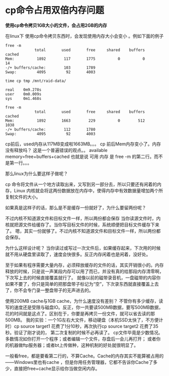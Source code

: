 cp命令占用双倍内存问题
====


**使用cp命令拷贝1GB大小的文件，会占用2GB的内存**

在linux下 使用cp命令拷贝东西时，会发现使用内存大小会变小 。例如下面的例子

    free -m
                 total       used       free     shared    buffers     cached
    Mem:          1892        117       1775          0          0         14
    -/+ buffers/cache:        103       1789
    Swap:         4095         92       4003

>

    time cp tmp /mnt/raid-data/
    
    real    0m9.278s
    user    0m0.009s
    sys     0m1.468s

>

    free -m
                 total       used       free     shared    buffers     cached
    Mem:          1892       1663        229          0        512       1038
    -/+ buffers/cache:        112       1780
    Swap:         4095         92       4003

cp前后，used内存从117MB变成啦1663MB。。。 cp 前后Mem内存变小了。内存没有释放吗？
这是一个普遍错误的观点。。      available memory=free+buffers+cached 也就是说 可用
内存 是 free -m 的第二行。而不是第一行。。。

那么linux为什么要这样子做呢？

cp 命令将文件从一个地方读取出来，又写到另一部分去，所以只要还有闲着的内
存，Linux 内核就会将这两份数据放在内存中，使得内存中有效数据量增加两个所
复制文件的大小。

如果真是这样子的话，那么是不是缓存一份就好了，为什么要留两份呢？

不过内核不知道源文件和目标文件一样，所以两份都会保存
当你读源文件时，内核就把源文件给缓存了。当你写目标文件的时候，系统顺便把目标文件缓存下来了。
嗯，其实一份就够了。不过内核不知道源文件和目标文件一样，所以两份都会保存。

为什么这样设计呢？
当你读过或写过一次文件后，如果缓存起来，下次用的时候就不用从硬盘里读取了，速度会快很多。反正内存闲着也是闲着，没好处。

至于如果有程序需要大量内存，必须释放缓存的文件的话，其实开销很小的。内存释放的时候，只是说一声某段内存可以用了而已，并没有真的给那段内存清零啊，下次写上去的时候直接覆盖就行了。
就像以前的磁带录音机，一盘磁带的内容你如果不要了，你只是简单的把那盘带子标记为“空”，下次录东西就直接覆盖上去了，你不会专门录一整盘带子的无声进去的。

使用200MB cache与1GB cache，为什么速度没有差别？
不管你有多少缓存，读写的速度还是受限与磁盘IO。反正，你一共要读500MB数据，要写500MB数据，
花的时间就是这点了。区别在于，你要是再拷贝一份文件，就可以省去读的那500MB。
我的实验：一个1G左右大文件，移动硬盘（本机SSD太快了，不方便计时）cp source target1 
花费了1分10秒，再次执行cp source target2  花费了35秒。验证了刚才说的，
第二次复制的时候不必再读了。
cp文件毕竟是少数情况。多数情况如你打开一个程序；或者编辑一个文件，存盘后一会儿再打开；
或者你的机器做ftp服务器；或者bt上传做种，这种机制的好处就很明显了。

一般看free，都是要看第二行的，不算Cache。Cache的内存其实不能算被占用的——Windows里也有cache
，但是你用任务管理器，它都不告诉你Cache了多少，直接把free+cache显示给你当做空闲内存。



























    







